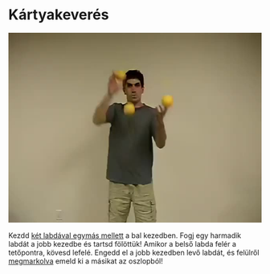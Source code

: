# Kártyakeverés

![slam](/resources/videos/poster/slam.jpg)

Kezdd [két labdával egymás mellett](oszlopok.md) a bal kezedben. Fogj egy harmadik labdát a jobb kezedbe és tartsd fölöttük! Amikor a belső labda felér a tetőpontra, kövesd lefelé. Engedd el a jobb kezedben levő labdát, és felülről [megmarkolva](marok.md) emeld ki a másikat az oszlopból!


